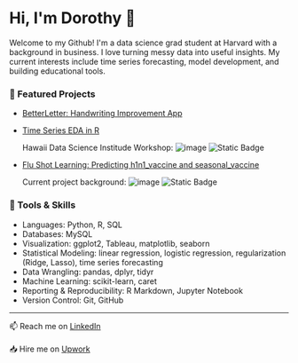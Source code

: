 # Hi, I'm Dorothy 👋

Welcome to my Github! I'm a data science grad student at Harvard with a background in business. I love turning messy data into useful insights. My current interests include time series forecasting, model development, and building educational tools.

### 📌 Featured Projects
- [BetterLetter: Handwriting Improvement App](https://github.com/dorothyavo/betterletterapp)
- [Time Series EDA in R](https://github.com/change-hi/change-hi.github.io)

  Hawaii Data Science Institude Workshop:
  ![image](https://github.com/user-attachments/assets/37cc29e3-350f-4a48-92e1-282cbab7135b)
  ![Static Badge](https://img.shields.io/badge/R-Studio?logo=%3Csvg%20role%3D%22img%22%20viewBox%3D%220%200%2024%2024%22%20xmlns%3D%22http%3A%2F%2Fwww.w3.org%2F2000%2Fsvg%22%3E%3Ctitle%3ERStudio%20IDE%3C%2Ftitle%3E%3Cpath%20d%3D%22M12.178.002a12.002%2012.002%200%200%200-8.662%203.515%2012.002%2012.002%200%200%200%200%2016.97%2012.002%2012.002%200%200%200%2016.97%200%2012.002%2012.002%200%200%200%200-16.97A12.002%2012.002%200%200%200%2012.179.002zM7.77%205.995c.562.128%201.05.217%201.663.217.921%200%201.863-.217%202.786-.217%201.79%200%203.45.814%203.45%202.8%200%201.54-.921%202.517-2.35%202.93l2.788%204.107h1.301v1.01h-1.986l-3.293-4.934h-1.757v3.924h1.718v1.01H7.77v-1.01h1.483V7.134L7.77%206.951v-.957zm4.466%201.012c-.596%200-1.213.053-1.864.127v3.798l.941.02c2.298.034%203.183-.85%203.183-2.026%200-1.376-.997-1.919-2.26-1.919z%22%2F%3E%3C%2Fsvg%3E&label=R-Studio&color=1F65CC)




- [Flu Shot Learning: Predicting h1n1_vaccine and seasonal_vaccine](https://github.com/dorothyavo/Predicting-H1N1-and-Seasonal-Flu-Vaccines-)
  
  Current project background:
  ![image](https://github.com/user-attachments/assets/3f3ff60b-730f-4a41-ab86-6d02239be0ff)
  ![Static Badge](https://img.shields.io/badge/R-Studio?logo=%3Csvg%20role%3D%22img%22%20viewBox%3D%220%200%2024%2024%22%20xmlns%3D%22http%3A%2F%2Fwww.w3.org%2F2000%2Fsvg%22%3E%3Ctitle%3ERStudio%20IDE%3C%2Ftitle%3E%3Cpath%20d%3D%22M12.178.002a12.002%2012.002%200%200%200-8.662%203.515%2012.002%2012.002%200%200%200%200%2016.97%2012.002%2012.002%200%200%200%2016.97%200%2012.002%2012.002%200%200%200%200-16.97A12.002%2012.002%200%200%200%2012.179.002zM7.77%205.995c.562.128%201.05.217%201.663.217.921%200%201.863-.217%202.786-.217%201.79%200%203.45.814%203.45%202.8%200%201.54-.921%202.517-2.35%202.93l2.788%204.107h1.301v1.01h-1.986l-3.293-4.934h-1.757v3.924h1.718v1.01H7.77v-1.01h1.483V7.134L7.77%206.951v-.957zm4.466%201.012c-.596%200-1.213.053-1.864.127v3.798l.941.02c2.298.034%203.183-.85%203.183-2.026%200-1.376-.997-1.919-2.26-1.919z%22%2F%3E%3C%2Fsvg%3E&label=R-Studio&color=1F65CC)

### 🧰 Tools & Skills
- Languages: Python, R, SQL
- Databases: MySQL
- Visualization: ggplot2, Tableau, matplotlib, seaborn
- Statistical Modeling: linear regression, logistic regression, regularization (Ridge, Lasso), time series forecasting
- Data Wrangling: pandas, dplyr, tidyr
- Machine Learning: scikit-learn, caret
- Reporting & Reproducibility: R Markdown, Jupyter Notebook
- Version Control: Git, GitHub

---

📫 Reach me on [LinkedIn](https://www.linkedin.com/in/dorothy-vo-7005aa344/)<br><br>
📥 Hire me on [Upwork](https://www.upwork.com/freelancers/~01223bd55335eb0d51?mp_source=share)
